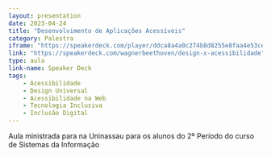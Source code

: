 ```yaml
---
layout: presentation
date: 2023-04-24
title: "Desenvolvimento de Aplicações Acessíveis"
category: Palestra
iframe: "https://speakerdeck.com/player/ddca8a4a0c274b8d8255e8faa4e53ce2" 
link: "https://speakerdeck.com/wagnerbeethoven/design-x-acessibilidade"
type: aula
link-name: Speaker Deck
tags:
    - Acessibilidade
    - Design Universal
    - Acessibilidade na Web
    - Tecnologia Inclusiva
    - Inclusão Digital
---
```

Aula ministrada para na Uninassau para os alunos do 2º Período do curso de Sistemas da Informação